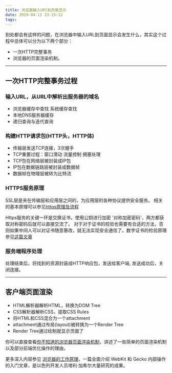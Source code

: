```yaml
---
title: 浏览器输入URl到页面显示
date: 2019-04-11 23:15:12
tags:
---
```


到处都会有这样的问题，在浏览器中输入URL到页面显示会发生什么，其实这个过程中总体可以分为以下两个部分：
- 一次HTTP完整事务
- 浏览器的页面渲染机制。

<!-- more -->

---

## 一次HTTP完整事务过程

### 输入URL，从URL中解析出服务器的域名
- 浏览器缓存中查找 系统缓存查找
- 本地DNS服务器缓存
- 递归查询与迭代查询

### 构建HTTP请求包(HTTP头，HTTP体)
- 传输层发送TCP连接，3次握手
- TCP重要过程：窗口滑动 流量控制 拥塞处理
- TCP包在网络层被封装成IP包
- IP包在数据链路层被封装成数据帧
- 数据帧在物理层被转为比特流

### HTTPS服务原理
SSL层是夹在传输层和应用层之间的，为应用层的各种协议提供安全服务。
相关的基本原理可以参见[https原理及流程](https://www.jianshu.com/p/14cd2c9d2cd2)

Https服务的关键一环是交换证书，使用公钥进行加密 '对称加密密码'，两方都获取对称密码后就可以直接交流了。
对于对于证书的校验也需要有合适的方法，否则如果中间人可以对证书随意篡改，就无法实现安全通信了，数字证书的检验原理参见[这篇文章](/)

### 服务端程序处理

处理结束后，将找到的资源封装成HTTP响应包，发送给客户端, 发送成功后，关闭连接。

---

## 客户端页面渲染
- HTML解析器解析HTML，转换为DOM Tree
- CSS解析器解析CSS，提取CSS Rules
- 将HTML和CSS混合为一个attachment
- attachment通过布局(layout)被转换为一个Render Tree
- Render Tree通过绘制就显示页面了

你可以直接查看[你不知道的浏览器页面渲染机制](https://www.jianshu.com/p/a6553a98bda3)，讲述了一些简单的页面渲染机制以及部分前端优化操作的理由。

更多深入内容参见 [浏览器的工作原理](https://www.html5rocks.com/zh/tutorials/internals/howbrowserswork/)，一篇全面介绍 WebKit 和 Gecko 内部操作的入门文章，是以色列开发人员塔利·加希尔大量研究的成果。